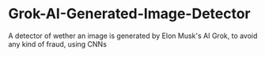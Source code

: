 # Grok-AI-Generated-Image-Detector
A detector of wether an image is generated by Elon Musk's AI Grok, to avoid any kind of fraud, using CNNs
